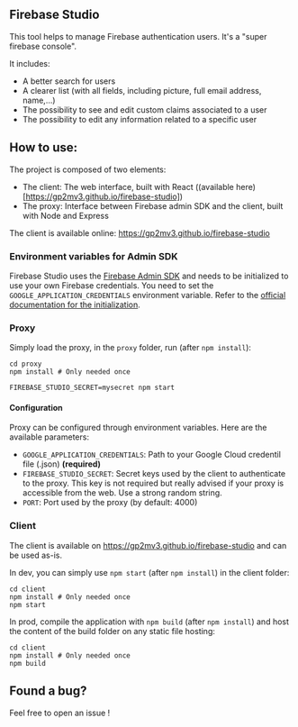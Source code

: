 ## Firebase Studio

This tool helps to manage Firebase authentication users. It's a "super firebase console".

It includes:

- A better search for users
- A clearer list (with all fields, including picture, full email address, name,...)
- The possibility to see and edit custom claims associated to a user
- The possibility to edit any information related to a specific user

## How to use:

The project is composed of two elements:
- The client: The web interface, built with React ((available here)[https://gp2mv3.github.io/firebase-studio])
- The proxy: Interface between Firebase admin SDK and the client, built with Node and Express

The client is available online: https://gp2mv3.github.io/firebase-studio

### Environment variables for Admin SDK

Firebase Studio uses the [Firebase Admin SDK](https://firebase.google.com/docs/admin/setup) and needs to be initialized to use your own Firebase credentials.
You need to set the `GOOGLE_APPLICATION_CREDENTIALS` environment variable. Refer to the [official documentation for the initialization](https://firebase.google.com/docs/admin/setup#initialize-sdk).

### Proxy

Simply load the proxy, in the `proxy` folder, run (after `npm install`):
```
cd proxy
npm install # Only needed once

FIREBASE_STUDIO_SECRET=mysecret npm start
```

#### Configuration
Proxy can be configured through environment variables. Here are the available parameters:

- `GOOGLE_APPLICATION_CREDENTIALS`: Path to your Google Cloud credentil file (.json) **(required)**
- `FIREBASE_STUDIO_SECRET`: Secret keys used by the client to authenticate to the proxy. This key is not required but really advised if your proxy is accessible from the web. Use a strong random string.
- `PORT`: Port used by the proxy (by default: 4000)

### Client

The client is available on https://gp2mv3.github.io/firebase-studio and can be used as-is.

In dev, you can simply use `npm start` (after `npm install`) in the client folder:
```
cd client
npm install # Only needed once
npm start
```

In prod, compile the application with `npm build` (after `npm install`) and host the content of the build folder on any static file hosting:
```
cd client
npm install # Only needed once
npm build
```

## Found a bug?

Feel free to open an issue !
